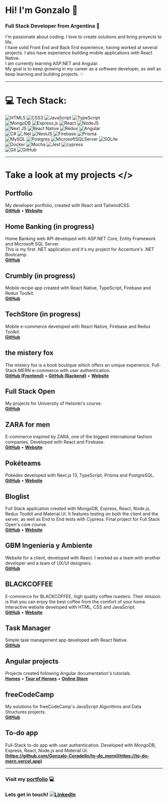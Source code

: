 # Hi! I'm Gonzalo 👋
### Full Stack Developer from Argentina 🚀
I'm passionate about coding. I love to create solutions and bring proyects to life.  
I have solid Front End and Back End experience, having worked at several projects. I also have experience building mobile applications with React Native.  
I am currently learning ASP.NET and Angular.  
My goal is to keep growing in my career as a software developer, as well as keep learning and building projects. ✨  

___

# 💻 Tech Stack:
![HTML5](https://img.shields.io/badge/html5-%23E34F26.svg?style=for-the-badge&logo=html5&logoColor=white)
![CSS3](https://img.shields.io/badge/css3-%231572B6.svg?style=for-the-badge&logo=css3&logoColor=white)
![JavaScript](https://img.shields.io/badge/javascript-%23323330.svg?style=for-the-badge&logo=javascript&logoColor=%23F7DF1E)
![TypeScript](https://img.shields.io/badge/typescript-%23007ACC.svg?style=for-the-badge&logo=typescript&logoColor=white)  
![MongoDB](https://img.shields.io/badge/MongoDB-%234ea94b.svg?style=for-the-badge&logo=mongodb&logoColor=white)
![Express.js](https://img.shields.io/badge/express.js-%23404d59.svg?style=for-the-badge&logo=express&logoColor=%2361DAFB)
![React](https://img.shields.io/badge/react-%2320232a.svg?style=for-the-badge&logo=react&logoColor=%2361DAFB)
![NodeJS](https://img.shields.io/badge/node.js-6DA55F?style=for-the-badge&logo=node.js&logoColor=white)  
![Next JS](https://img.shields.io/badge/Next-black?style=for-the-badge&logo=next.js&logoColor=white)
![React Native](https://img.shields.io/badge/react_native-%2320232a.svg?style=for-the-badge&logo=react&logoColor=%2361DAFB)
![Redux](https://img.shields.io/badge/redux-%23593d88.svg?style=for-the-badge&logo=redux&logoColor=white)
![Angular](https://img.shields.io/badge/angular-%23DD0031.svg?style=for-the-badge&logo=angular&logoColor=white)  
![C#](https://img.shields.io/badge/c%23-%23239120.svg?style=for-the-badge&logo=c-sharp&logoColor=white) ![.Net](https://img.shields.io/badge/.NET-5C2D91?style=for-the-badge&logo=.net&logoColor=white) ![NestJS](https://img.shields.io/badge/nestjs-%23E0234E.svg?style=for-the-badge&logo=nestjs&logoColor=white)
![Firebase](https://img.shields.io/badge/firebase-%23039BE5.svg?style=for-the-badge&logo=firebase)
![Prisma](https://img.shields.io/badge/Prisma-3982CE?style=for-the-badge&logo=Prisma&logoColor=white)  
![MySQL](https://img.shields.io/badge/mysql-%2300f.svg?style=for-the-badge&logo=mysql&logoColor=white)
![Postgres](https://img.shields.io/badge/postgres-%23316192.svg?style=for-the-badge&logo=postgresql&logoColor=white)
![MicrosoftSQLServer](https://img.shields.io/badge/SQL%20Server-CC2927?style=for-the-badge&logo=microsoft%20sql%20server&logoColor=white)
![SQLite](https://img.shields.io/badge/sqlite-%2307405e.svg?style=for-the-badge&logo=sqlite&logoColor=white)  
![Docker](https://img.shields.io/badge/docker-%230db7ed.svg?style=for-the-badge&logo=docker&logoColor=white)
![Mocha](https://img.shields.io/badge/-mocha-%238D6748?style=for-the-badge&logo=mocha&logoColor=white)
![Jest](https://img.shields.io/badge/-jest-%23C21325?style=for-the-badge&logo=jest&logoColor=white)
![cypress](https://img.shields.io/badge/-cypress-%23E5E5E5?style=for-the-badge&logo=cypress&logoColor=058a5e)  
![Git](https://img.shields.io/badge/git-%23F05033.svg?style=for-the-badge&logo=git&logoColor=white)
![GitHub](https://img.shields.io/badge/github-%23121011.svg?style=for-the-badge&logo=github&logoColor=white)

___

# Take a look at my projects </>

## Portfolio
My developer portfolio, created with React and TailwindCSS.  
**[GitHub](https://github.com/Gonzalo-Coradello/portfolio)** • **[Website](https://gonzalocoradello.vercel.app)**  

## Home Banking (in progress)
Home Banking web API developed with ASP.NET Core, Entity Framework and Microsoft SQL Server.  
This is my first .NET application and it's my project for Accenture's .NET Bootcamp.  
**[GitHub](https://github.com/Gonzalo-Coradello/HomeBanking)**  

## Crumbly (in progress)
Mobile recipe app created with React Native, TypeScript, Firebase and Redux Toolkit.  
**[GitHub](https://github.com/Gonzalo-Coradello/crumbly-app)**  

## TechStore (in progress)
Mobile e-commerce developed with React Native, Firebase and Redux Toolkit.  
**[GitHub](https://github.com/Gonzalo-Coradello/techstore_react-native)**  

## the mistery fox
The mistery fox is a book boutique which offers an unique experience. Full-Stack MERN e-commerce with user authentication.  
**[GitHub (Frontend)](https://github.com/Gonzalo-Coradello/the-mistery-fox_ecommerce)** • **[GitHub (Backend)](https://github.com/Gonzalo-Coradello/the-mistery-fox_backend)** • **[Website](https://themisteryfox.vercel.app)**  

## Full Stack Open
My projects for University of Helsinki's course.  
**[GitHub](https://github.com/Gonzalo-Coradello/full-stack-open)**  

## ZARA for men
E-commerce inspired by ZARA, one of the biggest international fashion companies. Developed with React and Firebase.  
**[GitHub](https://github.com/Gonzalo-Coradello/zara-for-men_ecommerce)** • **[Website](https://zara-for-men.vercel.app)**  

## Pokéteams
Pokédex developed with Next.js 13, TypeScript, Prisma and PostgreSQL.  
**[GitHub](https://github.com/Gonzalo-Coradello/poketeams)** • **[Website](https://poketeams-nextjs.vercel.app)**  

## Bloglist
Full Stack application created with MongoDB, Express, React, Node.js, Redux Toolkit and Material UI. It features testing on both the client and the server, as well as End to End tests with Cypress. Final project for Full Stack Open's core course.   
**[GitHub](https://github.com/Gonzalo-Coradello/bloglist-mern)** • **[Website](https://bloglist-fullstack-ag00.onrender.com)**  

## GBM Ingeniería y Ambiente
Website for a client, developed with React. I worked as a team with another developer and a team of UX/UI designers.  
**[GitHub](https://github.com/Gonzalo-Coradello/gbm-ingenieria-ambiente)**  

## BLACKCOFFEE
E-commerce for BLACKCOFFEE, high quality coffee roasters. Their mission is that you can enjoy the best coffee from the comfort of your home.  
Interactive website developed with HTML, CSS and JavaScript.  
**[GitHub](https://github.com/Gonzalo-Coradello/blackcoffee-ecommerce)** • **[Website](https://blackcoffee-store.netlify.app)**  

## Task Manager
Simple task management app developed with React Native.  
**[GitHub](https://github.com/Gonzalo-Coradello/react-native_task-manager)**  

## Angular projects
Projects created following Angular documentation's tutorials.  
**[Homes](https://github.com/Gonzalo-Coradello/angular-homes)** • **[Tour of Heroes](https://github.com/Gonzalo-Coradello/angular-tour-of-heroes)** • **[Online Store](https://github.com/Gonzalo-Coradello/angular-online-store)**  

## freeCodeCamp
My solutions for freeCodeCamp's JavaScript Algorithms and Data Structures projects.  
**[GitHub](https://github.com/Gonzalo-Coradello/freeCodeCamp-algorithms-projects)**  

## To-do app
Full-Stack to-do app with user authentication. Developed with MongoDB, Express, React, Node.js and Material UI.  
**[https://github.com/Gonzalo-Coradello/to-do_mern](https://to-do-mern.vercel.app)**  

___

### Visit my [portfolio](https://gonzalocoradello.vercel.app/) 💻
### Lets get in touch! [![LinkedIn](https://img.shields.io/badge/LinkedIn-%230077B5.svg?logo=linkedin&logoColor=white)](https://www.linkedin.com/in/gonzalo-coradello/)
